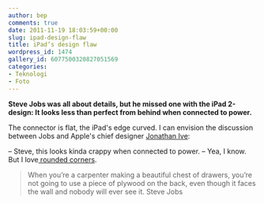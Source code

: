 ```yaml
---
author: bep
comments: true
date: 2011-11-19 18:03:59+00:00
slug: ipad-design-flaw
title: iPad’s design flaw
wordpress_id: 1474
gallery_id: 6077500320827051569
categories:
- Teknologi
- Foto
---
```


**Steve Jobs was all about details, but he missed one with the iPad 2-design: It looks less than perfect from behind when connected to power.**

<!--more-->

The connector is flat, the iPad's edge curved. I can envision the discussion between Jobs and Apple's chief designer [Jonathan Ive](http://www.businessweek.com/magazine/content/06_39/b4002414.htm):

– Steve, this looks kinda crappy when connected to power.
– Yea, I know. But I love[ rounded corners](http://folklore.org/StoryView.py?project=Macintosh&story=Round_Rects_Are_Everywhere.txt&characters=Steve%20Jobs&sortOrder=Sort%20by%20Date&detail=medium).


<blockquote>When you’re a carpenter making a beautiful chest of drawers, you’re not going to use a piece of plywood on the back, even though it faces the wall and nobody will ever see it.
Steve Jobs</blockquote>


[
](admin.php?page=nggallery-manage-gallery&mode=edit&gid=14)
